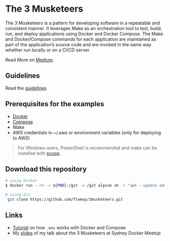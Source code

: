 # The 3 Musketeers

The 3 Musketeers is a pattern for developing software in a repeatable and consistent manner. It leverages Make as an orchestration tool to test, build, run, and deploy applications using Docker and Docker Compose. The Make and Docker/Compose commands for each application are maintained as part of the application’s source code and are invoked in the same way whether run locally or on a CI/CD server.

Read More on [Medium](https://amaysim.engineering/the-3-musketeers-how-make-docker-and-compose-enable-us-to-release-many-times-a-day-e92ca816ef17).

## Guidelines

Read the [guidelines](https://github.com/flemay/3musketeers/blob/master/GUIDELINES.md)

## Prerequisites for the examples

- [Docker](https://docs.docker.com/engine/installation/)
- [Compose](https://docs.docker.com/compose/install/)
- Make
- AWS credentials in ~/.aws or environment variables (only for deploying to AWS)

> For Windows users, PowerShell is recommended and make can be installed with [scoop](https://github.com/lukesampson/scoop).

## Download this repository

```bash
# using Docker
$ docker run --rm -v ${PWD}:/git -w /git alpine sh -c "apk --update add git openssh && git clone https://github.com/flemay/3musketeers.git"

# using Git
 git clone https://github.com/flemay/3musketeers.git
```

## Links

- [Tutorial](https://github.com/flemay/3musketeers/tree/master/envfile) on how `.env` works with Docker and Compose
- My [slides](https://www.slideshare.net/FredericLemay/the-three-musketeers-83691981) of my talk about the 3 Musketeers at Sydney Docker Meetup